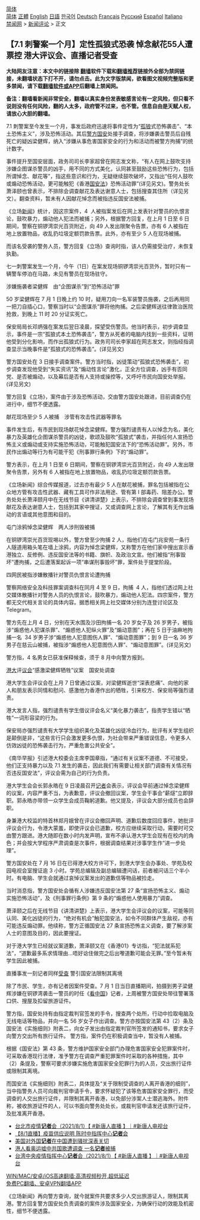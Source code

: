  <!-- 面包屑导航 --> <div class="breadcrumb"><!-- GTranslate: https://gtranslate.io/ -->  <div class="switcher notranslate">  <div class="selected">  <a href="#" onclick="return false;"> 简体</a>  </div>  <div class="option">  <a href="https://www.bannedbook.org" onclick="doGTranslate('zh-CN|zh-CN');jQuery('div.switcher div.selected a').html(jQuery(this).html());return false;" title="简体中文" class="nturl selected"> 简体</a>  <a href="https://www.bannedbook.org/zh-tw/" onclick="doGTranslate('zh-CN|zh-TW');jQuery('div.switcher div.selected a').html(jQuery(this).html());return false;" title="繁體中文" class="nturl"> 正體</a>  <a href="https://www.bannedbook.org/en/" onclick="doGTranslate('zh-CN|en');jQuery('div.switcher div.selected a').html(jQuery(this).html());return false;" title="English" class="nturl"> English</a>  <a href="https://www.bannedbook.org/ja/" onclick="doGTranslate('zh-CN|ja');jQuery('div.switcher div.selected a').html(jQuery(this).html());return false;" title="日本語" class="nturl"> 日語</a>  <a href="https://www.bannedbook.org/ko/" onclick="doGTranslate('zh-CN|ko');jQuery('div.switcher div.selected a').html(jQuery(this).html());return false;" title="한국어" class="nturl"> 한국어</a>  <a href="https://www.bannedbook.org/de/" onclick="doGTranslate('zh-CN|de');jQuery('div.switcher div.selected a').html(jQuery(this).html());return false;" title="Deutsch" class="nturl"> Deutsch</a>  <a href="https://www.bannedbook.org/fr/" onclick="doGTranslate('zh-CN|fr');jQuery('div.switcher div.selected a').html(jQuery(this).html());return false;" title="Français" class="nturl"> Français</a>  <a href="https://www.bannedbook.org/ru/" onclick="doGTranslate('zh-CN|ru');jQuery('div.switcher div.selected a').html(jQuery(this).html());return false;" title="Русский" class="nturl"> Русский</a>  <a href="https://www.bannedbook.org/es/" onclick="doGTranslate('zh-CN|es');jQuery('div.switcher div.selected a').html(jQuery(this).html());return false;" title="Español" class="nturl"> Español</a>  <a href="https://www.bannedbook.org/it/" onclick="doGTranslate('zh-CN|it');jQuery('div.switcher div.selected a').html(jQuery(this).html());return false;" title="Italiano" class="nturl"> Italiano</a>  </div>  </div>      <div class='breadcrumb-sub'><!-- Breadcrumb NavXT 6.3.0 --> <a href="https://www.bannedbook.org/" class="home">禁闻网</a> &gt; <a href="https://www.bannedbook.org/bnews/comments/" class="category">新闻评论</a> &gt; 正文</div></div><h2>【7.1 刺警案一个月】定性孤狼式恐袭 悼念献花55人遭票控 港大评议会、直播记者受查</h2> <p class="notice"><b>大陆网友注意：本文中的链接除 <a href="https://github.com/bannedbook/fanqiang" >翻墙</a>软件下载和<a href="https://github.com/killgcd/justmysocks/blob/master/README.md">翻墙推荐</a>链接外全部为禁网链接，未翻墙状态下打不开，请勿点击。此为文字版禁闻，欲看图文视频完整版和更多禁闻，请下载<a href="https://github.com/bannedbook/fanqiang">翻墙软件或APP</a>后翻墙上禁闻网。</p><p>备注：翻墙看新闻非常安全，翻墙以真实身份发表敏感言论有一定风险，但只看不说则没有任何风险，翻的人太多，政府管不过来，也不管。信息自由是天赋人权，请放心大胆的翻墙。</b></p>  <div class="entry">  <p>7.1 刺警案至今发生一个月，事发后政府迅速将事件定性为“<a href="https://www.bannedbook.org/bnews/tag/%e5%ad%a4%e7%8b%bc/" class="st_tag internal_tag" rel="tag" title="标签 孤狼 下的日志">孤狼</a>式恐怖袭击”、“本土恐怖主义”，涉及恐怖活动。其后<a href="https://www.bannedbook.org/bnews/tag/%e8%ad%a6%e6%96%b9/" class="st_tag internal_tag" rel="tag" title="标签 警方 下的日志">警方</a><a href="https://www.bannedbook.org/bnews/tag/%E5%9B%BD%E5%AE%89/" class="st_tag internal_tag" rel="tag" title="标签 国安 下的日志">国安</a>处接手调查，将涉嫌袭击警员后自残死亡的疑凶梁健辉，纳入“涉嫌从事危害国家安全的行为和活动而被警方拘捕”的统计数字。</p> <p>事件提升至国安层面，政务司司长李家超曾在网志发文称，“有人在网上鼓吹支持涉嫌企图谋杀警员的凶手，用不同的方式美化，认同甚至鼓励这些恐怖行为，包括所谓悼念、献花等”，指这些意识和行为，无疑继续鼓吹破坏，又指出“任何人鼓吹或煽动恐怖活动，更可能触犯《香港<a href="https://www.bannedbook.org/bnews/tag/%e5%9b%bd%e5%ae%89%e6%b3%95/" class="st_tag internal_tag" rel="tag" title="标签 国安法 下的日志">国安法</a>》恐怖活动罪”(详见另文)。警务处长萧泽颐也曾表示，不排除会调查献花及表达谢意人士，包括搜查其住所（详见另文）。翻查资料，暂未有人因献花悼念而被指违反国安法被捕。</p> <p>《立场<span class='wp_keywordlink_affiliate'><a href="https://www.bannedbook.org/" title="新闻">新闻</a></span>》统计，因这宗案件，4  人被指案发后在网上发表针对警员的仇恨言论，鼓吹暴力，煽动他人犯法而被捕；另外，根据警方回复，在上月 1 日至 6 日期间，警察在铜锣湾崇光百货附近，向 49 人发出限聚令告票，亦有 6 人被指在地上放置物品，收乱扔垃圾定额罚款告票。此外，亦有至少 5 人在现场被捕。</p> <p>而该名受袭的警务人员，警方回复《立场》查询时指，该人仍需接受治疗，未恢复执勤。</p> <p>七一刺警案发生一个月，今午（1日）在案发现场铜锣湾崇光百货外，暂时只有一辆警车停泊在马路，未见有警员在现场驻守。</p> <p>涉嫌施袭者梁健辉　由“企图谋杀”到“恐怖活动”罪 </p> <p>50 岁梁健辉在 7 月 1 日晚上约 10 时，疑用刀向一名军装警员施袭，之后再用同一把刀自插心口，警察当时以“企图谋杀”罪将他拘捕。之后梁健辉送往律敦治医院抢救，到晚上 11 时 20 分证实死亡。</p> <p>保安局局长邓炳强在案发后翌日凌晨，探望受伤警员。他当时表示，初步调查显示，事件是一宗“孤狼式本土恐怖袭击”，警方从死者的电脑内找到一些资料，证明他受到分化影响，而作出孤狼式行为。政务司司长李家超在网志发文，则指经指调查显示当晚事件是“孤狼式的恐怖袭击”。(详见另文)</p> <p>警方国安处在 3 日接手调查案件。警方当时指，凶徒策动“孤狼式恐怖袭击”，初步调查发现他受到“失实资讯”及“煽动性言论”激化，正全方位调查，凶手有否同党、是否被煽动，以及幕后是否有人支持或操控等，又呼吁市民向国安处举报。(详见另文)</p>  <p>警方回复《立场》，案件由于涉及恐怖活动，交由警方国安处跟进，目前调查仍在进行中，细节不便透露。</p> <p>献花现场至少 5 人被捕　涉管有攻击性武器等罪名</p> <p>事件发生后，有市民到现场献花悼念梁健辉。警方强烈谴责有人以悼念为名，美化暴力及英雄化企图谋杀警员的凶徒，歌颂及鼓吹“孤狼式”袭击，并指任何人宣扬恐怖主义或煽动或支持实施恐怖活动，可能触犯国安法下的“恐怖活动罪”。另外，市民作出煽动等行为有可能干犯《刑事罪行条例》下的“煽动罪”。</p> <p>警方表示，在上月 1 日至 6 日期间，警察在铜锣湾崇光百货附近，向 49 人发出限聚令告票，另外有 6 人被指在地上放置物品，收乱扔垃圾定额罚款告票。</p> <p>《立场新闻》综合传媒报道，过去亦有最少 5 人在献花被捕，罪名包括被指在公众地方管有攻击性武器、藏有工具可作非法用途、管有第 I 部毒药、阻差办公。警务处处长萧泽颐月中在无线节目《讲清讲楚》上表示，不排除会调查曾到事发现场献花及表达谢意人士，包括到其家中搜证，又或调查网上言论，了解其有无作出煽动的言语或其他意图和目的。</p> <p>屯门涂鸦悼念梁健辉　两人涉刑毁被捕</p> <p>在铜锣湾崇光百货现埸以外，警方曾至少拘捕 2 人，指他们在屯门兆安苑一条行人隧道用箱头笔在墙上涂鸦，内容为悼念梁健辉，又称警方在他们家中搜出宣示香港独立、反修例、违反国安法等的书籍、旗帜、及政治文宣。他们被指“刑事毁坏”遭拘捕，之后遭落案起诉一项“串谋刑事毁坏”罪，案件处于提堂阶段。</p> <p>四网民被指涉嫌散播针对警员仇恨言论遭拘捕</p> <p>警察网络安全及科技罪案调查科在同月 4 至 9 日，拘捕  4 人，指他们透过网上社交媒体散播针对警务人员的仇恨言论，鼓吹暴力，煽动他人犯法。四宗案件，警方都无交代相关言论的具体内容。据悉相关网上社交媒体分别为连登讨论区及 Telegram。</p>  <p>警方先在上月 4 日，分别在天水围及沙田拘捕一名 20 岁女子及 26 岁男子，被指涉“煽惑他人犯谋杀罪”、“煽惑他人犯纵火罪”及“煽动意图”；再在 5 日于油麻地拘捕一名  34 岁男子涉“煽惑他人犯意图伤人罪”、“煽动意图罪”；到 9 日一名 36 岁男子在慈云山被捕，被指涉“煽惑他人犯意图伤人罪”、“煽动意图罪”。(详见另文)</p> <p>警方指，4 名男女已获准保释候查，须于 8 月中向警方报到。</p> <p><a href="https://www.bannedbook.org/bnews/tag/%E6%B8%AF%E5%A4%A7/" class="st_tag internal_tag" rel="tag" title="标签 港大 下的日志">港大</a>评<a href="https://www.bannedbook.org/bnews/tag/%E8%AE%AE%E4%BC%9A/" class="st_tag internal_tag" rel="tag" title="标签 议会 下的日志">议会</a>“感激梁健辉牺牲”议案　国安处调查</p> <p>港大学生会评议会在上月 7 日曾通过议案，对梁健辉逝世“深表悲痛”、向他的家人和朋友表示同情和慰问、感激他为香港作出的牺牲，引来校方、保安局等强烈谴责。</p> <p>港大发言人指，强烈谴责有学生借议评会名义“美化暴力袭击”，指责学生错以“牺牲”一词形容梁的行为。</p> <p>保安局亦强烈谴责有大学学生组织美化及英雄化凶徒冷血行为，批评有关学生组织是颠倒是非，“这些言行只会激发更多仇恨，为社会带来严重错误信息，令更多人仿效凶徒的恐怖袭击行为，严重危害公共安全”。</p> <p>《南华早报》引述港大校委会主席李国章指，“通过有关议案不道德、不可接受，他们正支持暴力以及 7.1 发生的袭击，因此我们有需要让相关部门调查有关情况有否违反国安法”，评议会需为自己的行为负责。</p> <p>港大学生会会长郭永皓在 9 日凌晨召开<a href="https://www.bannedbook.org/bnews/tag/%E8%AE%B0%E8%80%85/" class="st_tag internal_tag" rel="tag" title="标签 记者 下的日志">记者</a>会表示，评议会早前通过悼念梁健辉的议案，内容严重不当，为表歉意，评议会撤回议案，学生会干事会“薪燧”立即辞职。郭永皓亦带领一众学生会成员鞠躬道歉。他又提及，评议会大部分成员也会辞职。</p> <p>身兼港大校监的特首林郑月娥曾在评议会撤回声明、道歉后数度回应事件，她批评评议会行为，令港大蒙羞，即使评议会已道歉，校方应继续采取行动，需要时可交由警方跟进。港大随即在数小时内发声明，宣布不承认港大学生会现有在校内的角色；并会按大学程序严肃调查是次事件，根据调查结果对涉事学生作“进一步处理”。</p>  <p>警方国安处在 7 月 16 日在已得港大校方许可下，到港大学生会办事处、学苑及校园电视会室搜证逾 3 小时。学苑总编辑及副总编辑遭问话，前者被问话三个半小时。有电脑、学生会就通过哀悼议案发出的道歉信等物品被捡走。</p> <p>当时消息指，警方国安处会循有人涉嫌违反国安法第 27 条“宣扬恐怖主义、煽动实施恐怖活动”，及《刑事罪行条例》第 9 条的“煽惑他人使用暴力”调查。</p> <p>萧泽颐之后在无线节目《讲清讲楚》上表示，港大学生会评议会的议案，可能等同认同、美化凶徒的行为，“绝对有机会”触犯国安法，如令不同群体产生敌视，亦有可能违反煽动罪。他续称，警方正循国安法 27 条宣扬恐怖主义调查，要了解涉案人士的意图及目的，因此要搜证。</p> <p>对于港大学生已经就议案道歉，萧泽颐又在《香港01》专访指，“犯法就系犯法”，“道歉最多系求情理由&#8230;唔好谂住做完之后出嚟道歉可能会无罪。”至今暂未有学生因此被捕。</p> <p>直播事发一刻记者同样<a href="https://www.bannedbook.org/bnews/tag/%E5%8F%97%E6%9F%A5/" class="st_tag internal_tag" rel="tag" title="标签 受查 下的日志">受查</a> 警引国安法限制其离境</p> <p>除了市民、学生，亦有记者因案件受查。7 月 1 日当日直播期间，拍摄到男子梁健辉涉嫌在铜锣湾袭击一警员的时任《<span class='wp_keywordlink_affiliate'><a href="https://www.secretchina.com/" title="看中国" target="_blank">看中国</a></span>》记者，上周被警方国安处带往警署落口供、搜屋及扣留旅游证件。</p> <p>警方指，国安处持有由指定裁判官签发的手令，搜查两个处所，行动中捡取电脑及无线电话等物品，并向一名 56 岁女子作出调查。警方亦按国安法第 43（2）条及国安法《实施细则》附表二，向女子发出由指定裁判官所签发的通知书，要求女子向警方交出所有旅行证件。 警方指，案件仍在积极调查当中，暂没有人被捕。</p> <p>根据《国安法》第 43 条，警方维护国家安全部门办理危害国家安全犯罪案件时，可采取香港现行法律，准予警方在调查严重犯罪案件时采取的各种措施，其中（2）条提及，警察可要求涉嫌实施危害国家安全犯罪行为的人员，交出旅行证件或限制其离境。</p> <p>而国安法《实施细则》附表二，具体提及“关于限制受调查的人离开香港的细则”，当中指警务人员可向裁判官申请手令，要求怀疑犯了该等危害国家安全罪行，而受调查的人交出旅行证件，并限制其离开香港，以免部分涉案人士潜逃海外。附件称，被收旅游证件的人，可以书面向警务处处长，或裁判官申请发还该旅行证件，及批准离开香港。</p>  <ul class='op-related-articles' title='相关阅读'> <li><a href='https://www.bannedbook.org/bnews/bannedvideo/20210801/1598215.html' target='_blank'>台北市疫情<b>记者</b>会（2021/8/1）【 #新唐人直播 】｜#新唐人电视台</a></li> <li><a href='https://www.bannedbook.org/bnews/taiwannews/20210801/1598200.html' target='_blank'>【8/1直播】疫苗供应说明 陈时中指挥中心<b>记者</b>会</a></li> <li><a href='https://www.bannedbook.org/bnews/baitai/20210801/1598140.html' target='_blank'>美国对外国<b>记者</b>在中国遭到骚扰深表关切</a></li> <li><a href='https://www.bannedbook.org/bnews/comments/20210731/1597708.html' target='_blank'>港人看奥运嘘中共国歌遭调查 一名<b>记者</b>被捕</a></li> <li><a href='https://www.bannedbook.org/bnews/bannedvideo/20210731/1597703.html' target='_blank'>台湾中央疫情指挥中心<b>记者</b>会（2021/8/1）【 #新唐人直播 】｜#新唐人电视台</a></li> </ul> <p class="texttj"> <a href="https://github.com/bannedbook/fanqiang/wiki/V2ray%E6%9C%BA%E5%9C%BA" target="_blank">WIN/MAC/安卓/iOS高速翻墙:高清视频秒开,超低延迟</a><br/> <a href="https://github.com/bannedbook/fanqiang/wiki/%E7%A6%81%E9%97%BB%E7%BD%91%E5%AE%89%E5%8D%93%E7%BF%BB%E5%A2%99%E6%96%B0%E9%97%BBAPP" target="_blank">免费PC翻墙、安卓VPN翻墙APP</a></p><p>《立场新闻》再向警方查询，就今就案件共要求多少人交出旅游证人，限制其离港。警方回复警方国安处负责调查的案件涉及国家安全，为确保行动的效能及机密性，细节不便透露。</p><a name='sharetosocial'></a>  <div style="margin-bottom:5px;padding-bottom:5px;clear:both"> <div id="archive-pix-1" class="banner-ads"> <!-- AuctionX Display platform tag START --> <div id="26318x728x90x621x_ADSLOT2" clicktrack="%%CLICK_URL_ESC%%"></div> <!-- AuctionX Display platform tag END --> </div> <div id="archive-pix-2" class="banner-ads"> <!-- AuctionX Display platform tag START --> <div id="26315x300x250x621x_ADSLOT2" clicktrack="%%CLICK_URL_ESC%%"></div> <!-- AuctionX Display platform tag END --> </div> </div>  <div id="archive-pix-1" class="banner-ads"> <!-- AuctionX Display platform tag START --> <div id="26318x728x90x621x_ADSLOT3" clicktrack="%%CLICK_URL_ESC%%"></div> <!-- AuctionX Display platform tag END --> </div> </div><!--END ENTRY--> 